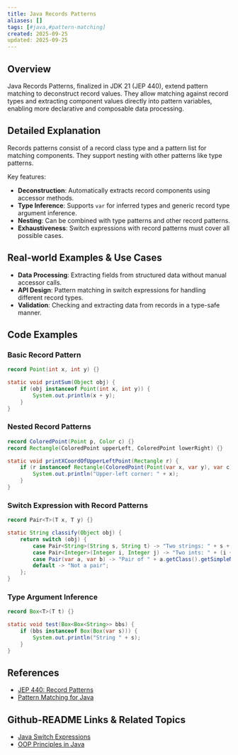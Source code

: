 ```yaml
---
title: Java Records Patterns
aliases: []
tags: [#java,#pattern-matching]
created: 2025-09-25
updated: 2025-09-25
---
```


## Overview

Java Records Patterns, finalized in JDK 21 (JEP 440), extend pattern matching to deconstruct record values. They allow matching against record types and extracting component values directly into pattern variables, enabling more declarative and composable data processing.

## Detailed Explanation

Records patterns consist of a record class type and a pattern list for matching components. They support nesting with other patterns like type patterns.

Key features:
- **Deconstruction**: Automatically extracts record components using accessor methods.
- **Type Inference**: Supports `var` for inferred types and generic record type argument inference.
- **Nesting**: Can be combined with type patterns and other record patterns.
- **Exhaustiveness**: Switch expressions with record patterns must cover all possible cases.

## Real-world Examples & Use Cases

- **Data Processing**: Extracting fields from structured data without manual accessor calls.
- **API Design**: Pattern matching in switch expressions for handling different record types.
- **Validation**: Checking and extracting data from records in a type-safe manner.

## Code Examples

### Basic Record Pattern

```java
record Point(int x, int y) {}

static void printSum(Object obj) {
    if (obj instanceof Point(int x, int y)) {
        System.out.println(x + y);
    }
}
```

### Nested Record Patterns

```java
record ColoredPoint(Point p, Color c) {}
record Rectangle(ColoredPoint upperLeft, ColoredPoint lowerRight) {}

static void printXCoordOfUpperLeftPoint(Rectangle r) {
    if (r instanceof Rectangle(ColoredPoint(Point(var x, var y), var c), var lr)) {
        System.out.println("Upper-left corner: " + x);
    }
}
```

### Switch Expression with Record Patterns

```java
record Pair<T>(T x, T y) {}

static String classify(Object obj) {
    return switch (obj) {
        case Pair<String>(String s, String t) -> "Two strings: " + s + ", " + t;
        case Pair<Integer>(Integer i, Integer j) -> "Two ints: " + (i + j);
        case Pair(var a, var b) -> "Pair of " + a.getClass().getSimpleName();
        default -> "Not a pair";
    };
}
```

### Type Argument Inference

```java
record Box<T>(T t) {}

static void test(Box<Box<String>> bbs) {
    if (bbs instanceof Box(Box(var s))) {
        System.out.println("String " + s);
    }
}
```

## References

- [JEP 440: Record Patterns](https://openjdk.org/jeps/440)
- [Pattern Matching for Java](https://openjdk.org/projects/amber/)

## Github-README Links & Related Topics

- [Java Switch Expressions](../java-switch-expressions/README.md)
- [OOP Principles in Java](../oop-principles-in-java/README.md)